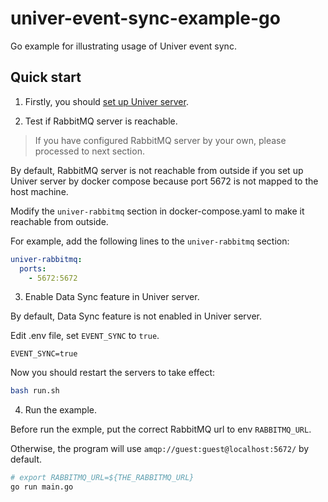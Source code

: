 # univer-event-sync-example-go
Go example for illustrating usage of Univer event sync.

## Quick start

1. Firstly, you should [set up Univer server](https://univer.ai/guides/sheet/server/docker#quick-start).

2. Test if RabbitMQ server is reachable.
> If you have configured RabbitMQ server by your own, please processed to next section.

By default, RabbitMQ server is not reachable from outside if you set up Univer server by docker compose because port 5672 is not mapped to the host machine.

Modify the `univer-rabbitmq` section in docker-compose.yaml to make it reachable from outside.

For example, add the following lines to the `univer-rabbitmq` section:

```yaml
univer-rabbitmq:
  ports:
    - 5672:5672
```

3. Enable Data Sync feature in Univer server.

By default, Data Sync feature is not enabled in Univer server.

Edit .env file, set `EVENT_SYNC` to `true`.
```
EVENT_SYNC=true
```

Now you should restart the servers to take effect:
```bash
bash run.sh
```

4. Run the example.

Before run the exmple, put the correct RabbitMQ url to env `RABBITMQ_URL`.

Otherwise, the program will use `amqp://guest:guest@localhost:5672/` by default.

```bash
# export RABBITMQ_URL=${THE_RABBITMQ_URL}
go run main.go
```
